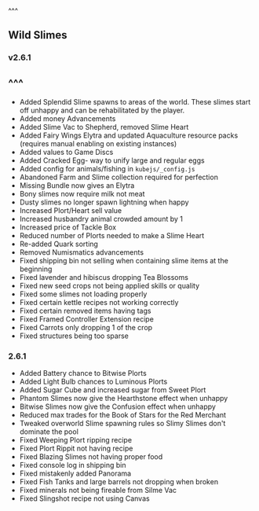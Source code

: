 ^^^
## Wild Slimes
### v2.6.1
^^^
--- 
- Added Splendid Slime spawns to areas of the world. These slimes start off unhappy and can be rehabilitated by the player.
- Added money Advancements
- Added Slime Vac to Shepherd, removed Slime Heart
- Added Fairy Wings Elytra and updated Aquaculture resource packs (requires manual enabling on existing instances)
- Added values to Game Discs
- Added Cracked Egg- way to unify large and regular eggs 
- Added config for animals/fishing in `kubejs/_config.js`
- Abandoned Farm and Slime collection required for perfection
- Missing Bundle now gives an Elytra
- Bony slimes now require milk not meat
- Dusty slimes no longer spawn lightning when happy
- Increased Plort/Heart sell value
- Increased husbandry animal crowded amount by 1
- Increased price of Tackle Box
- Reduced number of Plorts needed to make a Slime Heart
- Re-added Quark sorting
- Removed Numismatics advancements
- Fixed shipping bin not selling when containing slime items at the beginning
- Fixed lavender and hibiscus dropping Tea Blossoms
- Fixed new seed crops not being applied skills or quality
- Fixed some slimes not loading properly
- Fixed certain kettle recipes not working correctly
- Fixed certain removed items having tags
- Fixed Framed Controller Extension recipe
- Fixed Carrots only dropping 1 of the crop
- Fixed structures being too sparse

### 2.6.1
- Added Battery chance to Bitwise Plorts
- Added Light Bulb chances to Luminous Plorts
- Added Sugar Cube and increased sugar from Sweet Plort
- Phantom Slimes now give the Hearthstone effect when unhappy
- Bitwise Slimes now give the Confusion effect when unhappy
- Reduced max trades for the Book of Stars for the Red Merchant
- Tweaked overworld Slime spawning rules so Slimy Slimes don't dominate the pool
- Fixed Weeping Plort ripping recipe
- Fixed Plort Rippit not having recipe
- Fixed Blazing Slimes not having proper food
- Fixed console log in shipping bin
- Fixed mistakenly added Panorama 
- Fixed Fish Tanks and large barrels not dropping when broken
- Fixed minerals not being fireable from Silme Vac
- Fixed Slingshot recipe not using Canvas